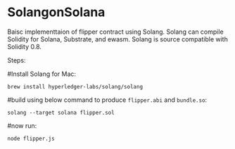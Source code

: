 # SolangonSolana

Baisc implementtaion of flipper contract using Solang. Solang can compile Solidity for Solana, Substrate, and ewasm. 
Solang is source compatible with Solidity 0.8.

Steps:

#Install Solang for Mac:

```
brew install hyperledger-labs/solang/solang
```

#build using below command to produce `flipper.abi` and `bundle.so`:

```
solang --target solana flipper.sol
```

#now run:
```
node flipper.js
```
